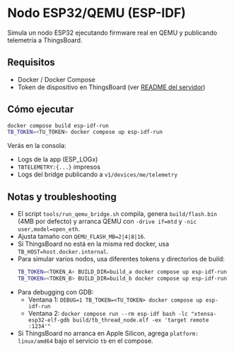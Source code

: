 # Nodo ESP32/QEMU (ESP-IDF)

Simula un nodo ESP32 ejecutando firmware real en QEMU y publicando telemetría a ThingsBoard.

## Requisitos
- Docker / Docker Compose
- Token de dispositivo en ThingsBoard (ver [README del servidor](../cloud-thingsboard/README.md))

## Cómo ejecutar
```bash
docker compose build esp-idf-run
TB_TOKEN=<TU_TOKEN> docker compose up esp-idf-run
```
Verás en la consola:
- Logs de la app (ESP_LOGx)
- `TBTELEMETRY:{...}` impresos
- Logs del bridge publicando a `v1/devices/me/telemetry`

## Notas y troubleshooting
- El script `tools/run_qemu_bridge.sh` compila, genera `build/flash.bin` (4MB por defecto) y arranca QEMU con `-drive if=mtd` y `-nic user,model=open_eth`.
- Ajusta tamaño con `QEMU_FLASH_MB=2|4|8|16`.
- Si ThingsBoard no está en la misma red docker, usa `TB_HOST=host.docker.internal`.
- Para simular varios nodos, usa diferentes tokens y directorios de build:
	```bash
	TB_TOKEN=<TOKEN_A> BUILD_DIR=build_a docker compose up esp-idf-run
	TB_TOKEN=<TOKEN_B> BUILD_DIR=build_b docker compose up esp-idf-run
	```
- Para debugging con GDB:
	- Ventana 1: `DEBUG=1 TB_TOKEN=<TU_TOKEN> docker compose up esp-idf-run`
	- Ventana 2: `docker compose run --rm esp-idf bash -lc "xtensa-esp32-elf-gdb build/tb_thread_node.elf -ex 'target remote :1234'"`
- Si ThingsBoard no arranca en Apple Silicon, agrega `platform: linux/amd64` bajo el servicio `tb` en el compose.


